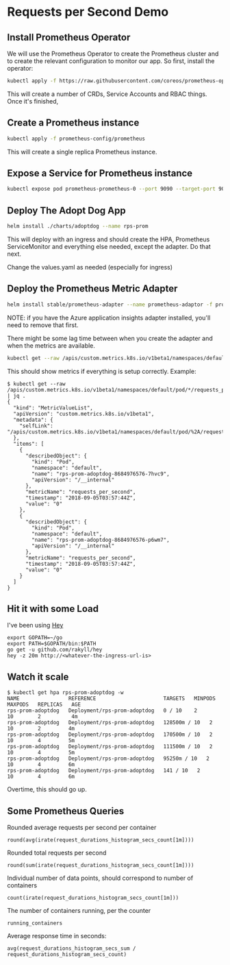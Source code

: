 # Requests per Second Demo

## Install Prometheus Operator

We will use the Prometheus Operator to create the Prometheus cluster and to create the relevant configuration to monitor our app. So first, install the operator:

```bash
kubectl apply -f https://raw.githubusercontent.com/coreos/prometheus-operator/master/bundle.yaml
```

This will create a number of CRDs, Service Accounts and RBAC things. Once it's finished, 

## Create a Prometheus instance

```bash
kubectl apply -f prometheus-config/prometheus
```

This will create a single replica Prometheus instance.

## Expose a Service for Prometheus instance

```bash
kubectl expose pod prometheus-prometheus-0 --port 9090 --target-port 9090
```

## Deploy The Adopt Dog App

```bash
helm install ./charts/adoptdog --name rps-prom
```

This will deploy with an ingress and should create the HPA, Prometheus ServiceMonitor and everything else needed, except the adapter. Do that next.

Change the values.yaml as needed (especially for ingress)

## Deploy the Prometheus Metric Adapter

```bash
helm install stable/prometheus-adapter --name prometheus-adaptor -f prometheus-config/prometheus-adapter/values.yaml
```

NOTE: if you have the Azure application insights adapter installed, you'll need to remove that first.

There might be some lag time between when you create the adapter and when the metrics are available.

```bash
kubectl get --raw /apis/custom.metrics.k8s.io/v1beta1/namespaces/default/pod/*/requests_per_second | jq .
```

This should show metrics if everything is setup correctly. Example:

```console
$ kubectl get --raw /apis/custom.metrics.k8s.io/v1beta1/namespaces/default/pod/*/requests_per_second | jq .
{
  "kind": "MetricValueList",
  "apiVersion": "custom.metrics.k8s.io/v1beta1",
  "metadata": {
    "selfLink": "/apis/custom.metrics.k8s.io/v1beta1/namespaces/default/pod/%2A/requests_per_second"
  },
  "items": [
    {
      "describedObject": {
        "kind": "Pod",
        "namespace": "default",
        "name": "rps-prom-adoptdog-8684976576-7hvc9",
        "apiVersion": "/__internal"
      },
      "metricName": "requests_per_second",
      "timestamp": "2018-09-05T03:57:44Z",
      "value": "0"
    },
    {
      "describedObject": {
        "kind": "Pod",
        "namespace": "default",
        "name": "rps-prom-adoptdog-8684976576-p6wm7",
        "apiVersion": "/__internal"
      },
      "metricName": "requests_per_second",
      "timestamp": "2018-09-05T03:57:44Z",
      "value": "0"
    }
  ]
}
```

## Hit it with some Load

I've been using [Hey](https://github.com/rakyll/hey)

```
export GOPATH=~/go
export PATH=$GOPATH/bin:$PATH
go get -u github.com/rakyll/hey
hey -z 20m http://<whatever-the-ingress-url-is>
```

## Watch it scale

```
$ kubectl get hpa rps-prom-adoptdog -w
NAME                REFERENCE                      TARGETS   MINPODS   MAXPODS   REPLICAS   AGE
rps-prom-adoptdog   Deployment/rps-prom-adoptdog   0 / 10    2         10        2          4m
rps-prom-adoptdog   Deployment/rps-prom-adoptdog   128500m / 10   2         10        2         4m
rps-prom-adoptdog   Deployment/rps-prom-adoptdog   170500m / 10   2         10        4         5m
rps-prom-adoptdog   Deployment/rps-prom-adoptdog   111500m / 10   2         10        4         5m
rps-prom-adoptdog   Deployment/rps-prom-adoptdog   95250m / 10   2         10        4         6m
rps-prom-adoptdog   Deployment/rps-prom-adoptdog   141 / 10   2         10        4         6m
```

Overtime, this should go up.

## Some Prometheus Queries

Rounded average requests per second per container

```
round(avg(irate(request_durations_histogram_secs_count[1m])))
```

Rounded total requests per second

```
round(sum(irate(request_durations_histogram_secs_count[1m])))
```

Individual number of data points, should correspond to number of containers

```
count(irate(request_durations_histogram_secs_count[1m]))
```

The number of containers running, per the counter

```
running_containers
```

Average response time in seconds:

```
avg(request_durations_histogram_secs_sum / request_durations_histogram_secs_count)
```
